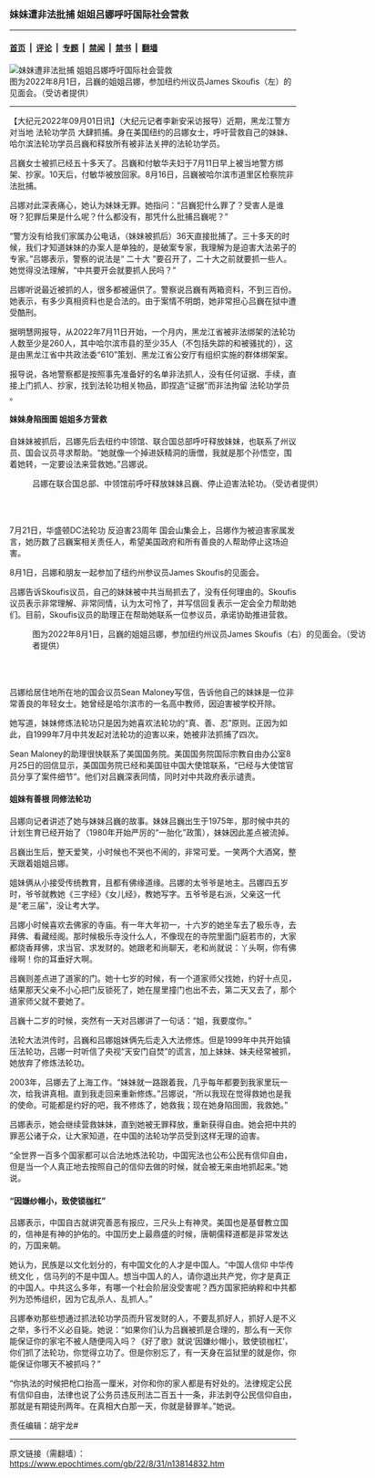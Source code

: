 ### 妹妹遭非法批捕 姐姐吕娜呼吁国际社会营救

---

#### [首页](../../../..?n13814832) &nbsp;|&nbsp; [评论](../../../../../epoch-comment?n13814832) &nbsp;|&nbsp; [专题](../../../../../epoch-special?n13814832) &nbsp;|&nbsp; [禁闻](../../../../../epoch-news?n13814832) &nbsp;|&nbsp; [禁书](../../../../../books?n13814832) &nbsp;|&nbsp; [翻墙](https://github.com/gfw-breaker/nogfw/blob/master/README.md?n13814832)


<div><img alt="妹妹遭非法批捕 姐姐吕娜呼吁国际社会营救" class="attachment-djy_600_400 size-djy_600_400 wp-post-image" src="https://i.epochtimes.com/assets/uploads/2022/09/id13814842-luna2FotoJet-600x400.jpg"/>
<div class="caption">
 图为2022年8月1日，吕巍的姐姐吕娜，参加纽约州议员James Skoufis（左）的见面会。（受访者提供）
</div></div><hr/><div class="post_content" id="artbody" itemprop="articleBody">
 <!-- article content begin -->
 <p>
  【大纪元2022年09月01日讯】（大纪元记者李新安采访报导）近期，黑龙江警方对当地
  <ok href="https://www.epochtimes.com/gb/tag/%E6%B3%95%E8%BD%AE%E5%8A%9F%E5%AD%A6%E5%91%98.html">
   法轮功学员
  </ok>
  大肆抓捕。身在美国纽约的吕娜女士，呼吁营救自己的妹妹、哈尔滨法轮功学员吕巍和释放所有被非法关押的法轮功学员。
 </p>
 <p>
  吕巍女士被抓已经五十多天了。吕巍和付敏华夫妇于7月11日早上被当地警方绑架、抄家。10天后，付敏华被放回家。8月16日，吕巍被哈尔滨市道里区检察院非法批捕。
 </p>
 <p>
  吕娜对此深表痛心，她认为妹妹无罪。她指问：“吕巍犯什么罪了？受害人是谁呀？犯罪后果是什么呢？什么都没有，那凭什么批捕吕巍呢？”
 </p>
 <p>
  “警方没有给我们家属办公电话，（妹妹被抓后）36天直接批捕了。三十多天的时候，我们才知道妹妹的办案人是单独的，是破案专家，我理解为是迫害大法弟子的专家。”吕娜表示，警察的说法是“
  <ok href="https://www.epochtimes.com/gb/tag/%E4%BA%8C%E5%8D%81%E5%A4%A7.html">
   二十大
  </ok>
  ”要召开了，二十大之前就要抓一些人。她觉得没法理解，“中共要开会就要抓人民吗？”
 </p>
 <p>
  吕娜听说最近被抓的人，很多都被逼供了。警察说吕巍有两箱资料，不到三百份。她表示，有多少真相资料也是合法的。由于案情不明朗，她非常担心吕巍在狱中遭受酷刑。
 </p>
 <p>
  据明慧网报导，从2022年7月11日开始，一个月内，黑龙江省被非法绑架的法轮功人数至少是260人，其中哈尔滨市县的至少35人（不包括失踪的和被骚扰的），这是由黑龙江省中共政法委“610”策划、黑龙江省公安厅有组织实施的群体绑架案。
 </p>
 <p>
  报导说，各地警察都是按照事先准备好的名单非法抓人，没有任何证据、手续，直接上门抓人、抄家，找到法轮功相关物品，即捏造“证据”而非法拘留
  <ok href="https://www.epochtimes.com/gb/tag/%E6%B3%95%E8%BD%AE%E5%8A%9F%E5%AD%A6%E5%91%98.html">
   法轮功学员
  </ok>
  。
 </p>
 <h4>
  妹妹身陷囹圄 姐姐多方营救
 </h4>
 <p>
  自妹妹被抓后，吕娜先后去纽约中领馆、联合国总部呼吁释放妹妹，也联系了州议员、国会议员寻求帮助。“她就像一个掉进妖精洞的唐僧，我就是那个孙悟空，围着她转，一定要设法来营救她。”吕娜说。
 </p>
 <figure aria-describedby="caption-attachment-13814846" class="wp-caption aligncenter" id="attachment_13814846" style="width: 560px">
  <ok href="https://i.epochtimes.com/assets/uploads/2022/09/id13814846-luna3FotoJet.jpg" target="_blank">
   <img alt="" class="wp-image-13814846" src="https://i.epochtimes.com/assets/uploads/2022/09/id13814846-luna3FotoJet-600x400.jpg"/>
  </ok>
  <br/><figcaption class="wp-caption-text" id="caption-attachment-13814846">
   吕娜在联合国总部、中领馆前呼吁释放妹妹吕巍、停止迫害法轮功。（受访者提供）
  </figcaption><br/>
 </figure><br/>
 <p>
  7月21日，华盛顿DC法轮功
  <ok href="https://www.epochtimes.com/gb/tag/%E5%8F%8D%E8%BF%AB%E5%AE%B323%E5%91%A8%E5%B9%B4.html">
   反迫害23周年
  </ok>
  国会山集会上，吕娜作为被迫害家属发言，她历数了吕巍案相关责任人，希望美国政府和所有善良的人帮助停止这场迫害。
 </p>
 <p style="text-align: center;">
 </p>
 <p>
  8月1日，吕娜和朋友一起参加了纽约州参议员James Skoufis的见面会。
 </p>
 <p>
  吕娜告诉Skoufis议员，自己的妹妹被中共当局抓去了，没有任何理由的。Skoufis议员表示非常理解、非常同情，认为太可怜了，并写信回复表示一定会全力帮助她们。目前，Skoufis议员的助理正在帮助她联系一位参议员，承诺协助推进营救。
 </p>
 <figure aria-describedby="caption-attachment-13814843" class="wp-caption aligncenter" id="attachment_13814843" style="width: 600px">
  <ok href="https://i.epochtimes.com/assets/uploads/2022/09/id13814843-lunaFotoJet.jpg" target="_blank">
   <img alt="" class="size-large wp-image-13814843" src="https://i.epochtimes.com/assets/uploads/2022/09/id13814843-lunaFotoJet-600x400.jpg"/>
  </ok>
  <br/><figcaption class="wp-caption-text" id="caption-attachment-13814843">
   图为2022年8月1日，吕巍的姐姐吕娜，参加纽约州议员James Skoufis（右）的见面会。（受访者提供）
  </figcaption><br/>
 </figure><br/>
 <p>
  吕娜给居住地所在地的国会议员Sean Maloney写信，告诉他自己的妹妹是一位非常善良的年轻女士。她曾经是哈尔滨市的一名高中教师，因迫害被学校开除。
 </p>
 <p>
  她写道，妹妹修炼法轮功只是因为她喜欢法轮功的“真、善、忍”原则。正因为如此，自1999年7月中共发起对法轮功的迫害以来，她被非法抓捕了四次。
 </p>
 <p>
  Sean Maloney的助理很快联系了美国国务院。美国国务院国际宗教自由办公室8月25日的回信显示，美国国务院已经和美国驻中国大使馆联系，“已经与大使馆官员分享了案件细节”。他们对吕巍深表同情，同时对中共政府表示谴责。
 </p>
 <h4>
  姐妹有善根 同修法轮功
 </h4>
 <p>
  吕娜向记者讲述了她与妹妹吕巍的故事。妹妹吕巍出生于1975年，那时候中共的计划生育已经开始了（1980年开始严厉的“一胎化”政策），妹妹因此差点被流掉。
 </p>
 <p>
  吕巍出生后，整天爱笑，小时候也不哭也不闹的，非常可爱。一笑两个大酒窝，整天跟着姐姐吕娜。
 </p>
 <p>
  姐妹俩从小接受传统教育，且都有佛缘道缘。吕娜的太爷爷是地主。吕娜四五岁时，爷爷就教她《三字经》《女儿经》，教她写字。五爷爷是右派，父亲这一代是“老三届”，没让考大学。
 </p>
 <p>
  吕娜小时候喜欢去佛家的寺庙。有一年大年初一，十六岁的她坐车去了极乐寺，去拜佛、看藏经阁。那时候极乐寺没什么人，不像现在的寺院里面门庭若市的，大家都烧香拜佛，求当官、求发财的。她跟老和尚聊天，老和尚就说：丫头啊，你有佛缘啊！你的耳垂好大啊。
 </p>
 <p>
  吕巍则差点进了道家的门。她十七岁的时候，有一个道家师父找她，约好十点见，结果那天父亲不小心把门反锁死了，她在屋里撞门也出不去，第二天又去了，那个道家师父就不要她了。
 </p>
 <p>
  吕巍十二岁的时候，突然有一天对吕娜讲了一句话：“姐，我要度你。”
 </p>
 <p>
  法轮大法洪传时，吕巍和吕娜姐妹俩先后走入大法修炼。但是1999年中共开始镇压法轮功，吕娜一时听信了央视“天安门自焚”的谎言，加上妹妹、妹夫经常被抓，她放弃了修炼法轮功。
 </p>
 <p>
  2003年，吕娜去了上海工作。“妹妹就一路跟着我，几乎每年都要到我家里玩一次，给我讲真相。直到我走回来重新修炼。”吕娜说，“所以我现在觉得救她也是我的使命。可能都是约好的吧，我不修炼了，她救我；现在她身陷囹圄，我救她。”
 </p>
 <p>
  吕娜表示，她会继续营救妹妹，直到她被无罪释放，重新获得自由。她会把中共的罪恶公诸于众，让大家知道，在中国的法轮功学员受到这样无理的迫害。
 </p>
 <p>
  “全世界一百多个国家都可以合法地炼法轮功，中国宪法也公布公民有信仰自由，但是当一个人真正地去按照自己的信仰去做的时候，就会被无来由地抓起来。”她说。
 </p>
 <h4>
  “因嫌纱帽小，致使锁枷杠”
 </h4>
 <p>
  吕娜表示，中国自古就讲究善恶有报应，三尺头上有神灵。美国也是基督教立国的，信神是有神的护佑的。中国历史上最鼎盛的时候，唐朝儒释道都是非常发达的，万国来朝。
 </p>
 <p>
  她认为，民族是以文化划分的，有中国文化的人才是中国人。“中国人信仰
  <ok href="https://www.epochtimes.com/gb/tag/%E4%B8%AD%E5%8D%8E%E4%BC%A0%E7%BB%9F%E6%96%87%E5%8C%96.html">
   中华传统文化
  </ok>
  ，信马列的不是中国人。想当中国人的人，请你退出共产党，你才是真正的中国人。中共这么多年，有哪一个社会阶层没受害呢？西方国家把纳粹和中共都列为恐怖组织，因为它乱杀人、乱抓人。”
 </p>
 <p>
  吕娜奉劝那些想通过抓法轮功学员而升官发财的人，不要乱抓好人，抓好人是不义之举，多行不义必自毙。她说：“如果你们认为吕巍被抓是合理的，那么有一天你能保证你的家宅不被人随便闯入吗？《好了歌》就说‘因嫌纱帽小，致使锁枷杠’，你们抓了法轮功，你觉得立功了。但是你别忘了，有一天身在监狱里的就是你，你能保证你哪天不被抓吗？”
 </p>
 <p>
  “你执法的时候把枪口抬高一厘米，对你和你的家人都是有好处的。法律规定公民有信仰自由，法律也说了公务员违反刑法二百五十一条，非法剥夺公民信仰自由，那就是有期徒刑两年。在真相大白那一天，你就是替罪羊。”她说。
 </p>
 <p>
  责任编辑：胡宇龙#
 </p>
 <!-- article content end -->
 <div id="below_article_ad">
 </div>
</div>


---

原文链接（需翻墙）：https://www.epochtimes.com/gb/22/8/31/n13814832.htm